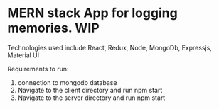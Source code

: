# MERN stack App for logging memories. WIP

Technologies used include React, Redux, Node, MongoDb, Expressjs, Material UI

Requirements to run:
1. connection to mongodb database
2. Navigate to the client directory and run npm start
3. Navigate to the server directory and run npm start
